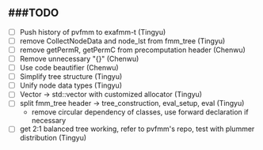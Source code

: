 ###TODO
-------------

- [ ] Push history of pvfmm to exafmm-t (Tingyu)
- [ ] remove CollectNodeData and node_lst from fmm_tree (Tingyu)
- [ ] remove getPermR, getPermC from precomputation header (Chenwu)
- [ ] Remove unnecessary "{}" (Chenwu)
- [ ] Use code beautifier (Chenwu)
- [ ] Simplify tree structure (Tingyu)
- [ ] Unify node data types (Tingyu)
- [ ] Vector -> std::vector with customized allocator (Tingyu)
- [ ] split fmm_tree header -> tree_construction, eval_setup, eval (Tingyu)
  - remove circular dependency of classes, use forward declaration if necessary
- [ ] get 2:1 balanced tree working, refer to pvfmm's repo, test with plummer distribution (Tingyu)
